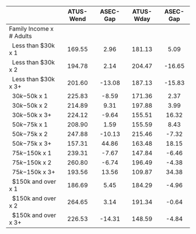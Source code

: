 
|                      |    ATUS-Wend |     ASEC-Gap |    ATUS-Wday |     ASEC-Gap |
| -------------------- | :----------: | :----------: | :----------: | :----------: |
| Family Income x # Adults |              |              |              |              |
| &nbsp;&nbsp;Less than $30k x 1 |       169.55 |         2.96 |       181.13 |         5.09 |
| &nbsp;&nbsp;Less than $30k x 2 |       194.78 |         2.14 |       204.47 |       -16.65 |
| &nbsp;&nbsp;Less than $30k x 3+ |       201.60 |       -13.08 |       187.13 |       -15.83 |
| &nbsp;&nbsp;$30k-$50k x 1 |       225.83 |        -8.59 |       171.36 |         2.37 |
| &nbsp;&nbsp;$30k-$50k x 2 |       214.89 |         9.31 |       197.88 |         3.99 |
| &nbsp;&nbsp;$30k-$50k x 3+ |       224.12 |        -9.64 |       155.51 |        16.32 |
| &nbsp;&nbsp;$50k-$75k x 1 |       208.90 |         1.59 |       155.59 |         8.43 |
| &nbsp;&nbsp;$50k-$75k x 2 |       247.88 |       -10.13 |       215.46 |        -7.32 |
| &nbsp;&nbsp;$50k-$75k x 3+ |       157.31 |        44.86 |       163.48 |        18.15 |
| &nbsp;&nbsp;$75k-$150k x 1 |       239.31 |        -7.67 |       147.84 |        -6.46 |
| &nbsp;&nbsp;$75k-$150k x 2 |       260.80 |        -6.74 |       196.49 |        -4.38 |
| &nbsp;&nbsp;$75k-$150k x 3+ |       193.56 |        13.56 |       109.87 |        34.38 |
| &nbsp;&nbsp;$150k and over x 1 |       186.69 |         5.45 |       184.29 |        -4.96 |
| &nbsp;&nbsp;$150k and over x 2 |       264.65 |         3.14 |       191.34 |        -0.64 |
| &nbsp;&nbsp;$150k and over x 3+ |       226.53 |       -14.31 |       148.59 |        -4.84 |

